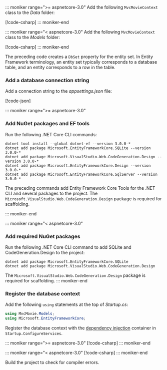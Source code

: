 <a name="dc"></a>

::: moniker range=">= aspnetcore-3.0"
Add the following `MvcMovieContext` class to the *Data* folder:  

[!code-csharp[](~/tutorials/first-mvc-app/start-mvc/sample/MvcMovie3/Data/MvcMovieContext.cs)]
::: moniker-end

::: moniker range="< aspnetcore-3.0"
Add the following `MvcMovieContext` class to the *Models* folder:  

[!code-csharp[](~/tutorials/first-mvc-app/start-mvc/sample/MvcMovie22/Data/MvcMovieContext.cs)]
::: moniker-end

The preceding code creates a `DbSet` property for the entity set. In Entity Framework terminology, an entity set typically corresponds to a database table, and an entity corresponds to a row in the table.

<a name="cs"></a>

### Add a database connection string

Add a connection string to the *appsettings.json* file:

[!code-json[](~/tutorials/razor-pages/razor-pages-start/sample/RazorPagesMovie/appsettings_SQLite.json?highlight=8-10)]

::: moniker range=">= aspnetcore-3.0"

### Add NuGet packages and EF tools

Run the following .NET Core CLI commands:

```console
dotnet tool install --global dotnet-ef --version 3.0.0-*
dotnet add package Microsoft.EntityFrameworkCore.SQLite --version 3.0.0-*
dotnet add package Microsoft.VisualStudio.Web.CodeGeneration.Design --version 3.0.0-*
dotnet add package Microsoft.EntityFrameworkCore.Design --version 3.0.0-*
dotnet add package Microsoft.EntityFrameworkCore.SqlServer --version 3.0.0-*
```

The preceding commands add Entity Framework Core Tools for the .NET CLI and several packages to the project. The `Microsoft.VisualStudio.Web.CodeGeneration.Design` package is required for scaffolding.

::: moniker-end

::: moniker range="< aspnetcore-3.0"

### Add required NuGet packages

Run the following .NET Core CLI command to add SQLite and CodeGeneration.Design  to the project:

```console
dotnet add package Microsoft.EntityFrameworkCore.SQLite
dotnet add package Microsoft.VisualStudio.Web.CodeGeneration.Design
```

The `Microsoft.VisualStudio.Web.CodeGeneration.Design` package is required for scaffolding.
::: moniker-end

<a name="reg"></a>

### Register the database context

Add the following `using` statements at the top of *Startup.cs*:

```csharp
using MvcMovie.Models;
using Microsoft.EntityFrameworkCore;
```

Register the database context with the [dependency injection](xref:fundamentals/dependency-injection) container in `Startup.ConfigureServices`.

::: moniker range=">= aspnetcore-3.0"
[!code-csharp[](~/tutorials/first-mvc-app/start-mvc/sample/MvcMovie30/Startup.cs?name=snippet_UseSqlite&highlight=6-7)]
::: moniker-end

::: moniker range="< aspnetcore-3.0"
[!code-csharp[](~/tutorials/first-mvc-app/start-mvc/sample/MvcMovie22/Startup.cs?name=snippet_UseSqlite&highlight=11-12)]
::: moniker-end

Build the project to check for compiler errors.
